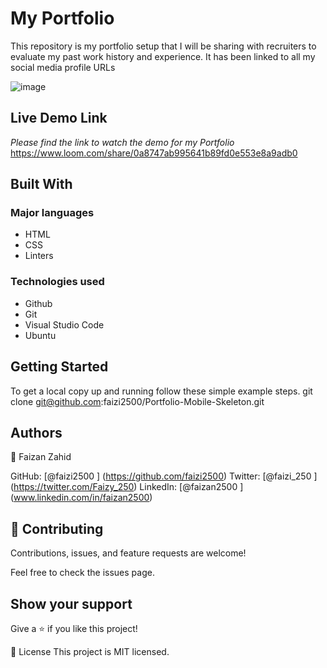 # My Portfolio
This repository is my portfolio setup that I will be sharing with recruiters to evaluate my past work history and experience. It has been linked to all my social media profile URLs 

![image](https://user-images.githubusercontent.com/78415728/125063659-2d6b7f00-e0c9-11eb-8e7a-0529b700643e.png)

## Live Demo Link
 *Please find the link to watch the demo for my Portfolio*
  https://www.loom.com/share/0a8747ab995641b89fd0e553e8a9adb0
## Built With
### Major languages
- HTML
- CSS
- Linters

### Technologies used
- Github
- Git
- Visual Studio Code
- Ubuntu

## Getting Started
To get a local copy up and running follow these simple example steps.
git clone git@github.com:faizi2500/Portfolio-Mobile-Skeleton.git


## Authors
👤 Faizan Zahid

GitHub: [@faizi2500 ] (https://github.com/faizi2500)
Twitter: [@faizi_250 ] (https://twitter.com/Faizy_250) 
LinkedIn: [@faizan2500 ] (www.linkedin.com/in/faizan2500)

## 🤝 Contributing
Contributions, issues, and feature requests are welcome!

Feel free to check the issues page.

## Show your support
Give a ⭐️ if you like this project!

📝 License
This project is MIT licensed.
